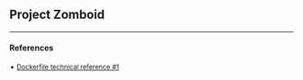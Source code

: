## Project Zomboid

---
#### References

<sub>

➧  [Dockerfile technical reference #1][repo-1]

</sub>

[repo-1]: https://github.com/Renegade-Master/zomboid-dedicated-server
